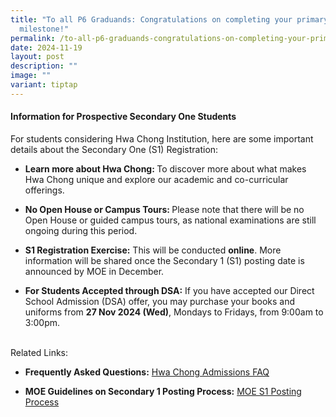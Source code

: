 ```yaml
---
title: "To all P6 Graduands: Congratulations on completing your primary school
  milestone!"
permalink: /to-all-p6-graduands-congratulations-on-completing-your-primary-school-milestone/
date: 2024-11-19
layout: post
description: ""
image: ""
variant: tiptap
---
```

<h4><strong>Information for Prospective Secondary One Students</strong></h4>
<p>For students considering Hwa Chong Institution, here are some important
details about the Secondary One (S1) Registration:</p>
<ul data-tight="true" class="tight">
<li>
<p><strong>Learn more about Hwa Chong: </strong>To discover more about what
makes Hwa Chong unique and explore our academic and co-curricular offerings.</p>
</li>
<li>
<p><strong>No Open House or Campus Tours: </strong>Please note that there
will be no Open House or guided campus tours, as national examinations
are still ongoing during this period.</p>
</li>
<li>
<p><strong>S1 Registration Exercise:</strong> This will be conducted <strong>online</strong>.
More information will be shared once the Secondary 1 (S1) posting date
is announced by MOE in December.</p>
</li>
<li>
<p><strong>For Students Accepted through DSA:</strong> If you have accepted
our Direct School Admission (DSA) offer, you may purchase your books and
uniforms from <strong>27 Nov 2024 (Wed)</strong>, Mondays to Fridays, from
9:00am to 3:00pm.</p>
</li>
</ul>
<p>
<br>Related Links:</p>
<ul data-tight="true" class="tight">
<li>
<p><strong>Frequently Asked Questions:</strong>  <a href="https://ask.gov.sg/hci?topic=Admission" rel="noopener noreferrer nofollow" target="_blank">Hwa Chong Admissions FAQ</a>
</p>
</li>
<li>
<p><strong>MOE Guidelines on Secondary 1 Posting Process:</strong>  <a href="https://www.moe.gov.sg/secondary/s1-posting" rel="noopener noreferrer nofollow" target="_blank">MOE S1 Posting Process</a>
</p>
</li>
</ul>
<p></p>